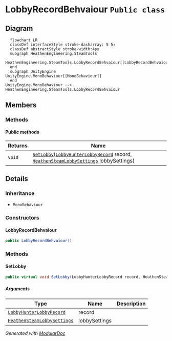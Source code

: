 # LobbyRecordBehvaiour `Public class`

## Diagram
```mermaid
  flowchart LR
  classDef interfaceStyle stroke-dasharray: 5 5;
  classDef abstractStyle stroke-width:4px
  subgraph HeathenEngineering.SteamTools
  HeathenEngineering.SteamTools.LobbyRecordBehvaiour[[LobbyRecordBehvaiour]]
  end
  subgraph UnityEngine
UnityEngine.MonoBehaviour[[MonoBehaviour]]
  end
UnityEngine.MonoBehaviour --> HeathenEngineering.SteamTools.LobbyRecordBehvaiour
```

## Members
### Methods
#### Public  methods
| Returns | Name |
| --- | --- |
| `void` | [`SetLobby`](#setlobby)([`LobbyHunterLobbyRecord`](./heathenengineeringsteamtools-LobbyHunterLobbyRecord) record, [`HeathenSteamLobbySettings`](./heathenengineeringsteamtools-HeathenSteamLobbySettings) lobbySettings) |

## Details
### Inheritance
 - `MonoBehaviour`

### Constructors
#### LobbyRecordBehvaiour
```csharp
public LobbyRecordBehvaiour()
```

### Methods
#### SetLobby
```csharp
public virtual void SetLobby(LobbyHunterLobbyRecord record, HeathenSteamLobbySettings lobbySettings)
```
##### Arguments
| Type | Name | Description |
| --- | --- | --- |
| [`LobbyHunterLobbyRecord`](./heathenengineeringsteamtools-LobbyHunterLobbyRecord) | record |   |
| [`HeathenSteamLobbySettings`](./heathenengineeringsteamtools-HeathenSteamLobbySettings) | lobbySettings |   |

*Generated with* [*ModularDoc*](https://github.com/hailstorm75/ModularDoc)

